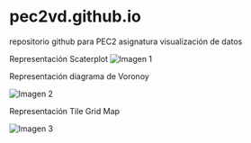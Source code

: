 # pec2vd.github.io
repositorio github para PEC2 asignatura visualización de datos

Representación Scaterplot 
![Imagen 1](./representación1.jpg)

Representación diagrama de Voronoy

![Imagen 2](./representación2.jpg)

Representación Tile Grid Map

![Imagen 3](./representación3.jpg)
